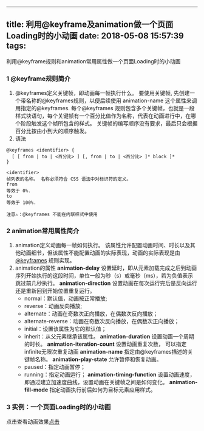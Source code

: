 
---
title: 利用@keyframe及animation做一个页面Loading时的小动画
date: 2018-05-08 15:57:39
tags:
---

利用@keyframe规则和animation常用属性做一个页面Loading时的小动画
<escape><!-- more --></escape>
### 1  @keyframe规则简介
1. @keyframes定义关键帧，即动画每一帧执行什么。
要使用关键帧, 先创建一个带名称的@keyframes规则，以便后续使用 animation-name 这个属性来调用指定的@keyframes. 每个@keyframes 规则包含多个关键帧，也就是一段样式块语句，每个关键帧有一个百分比值作为名称，代表在动画进行中，在哪个阶段触发这个帧所包含的样式。
关键帧的编写顺序没有要求，最后只会根据百分比按由小到大的顺序触发。
2. 语法
```
@keyframes <identifier> {
  [ [ from | to | <百分比> ] [, from | to | <百分比> ]* block ]*
}

<identifier>
帧列表的名称。 名称必须符合 CSS 语法中对标识符的定义。
from
等效于 0%.
to
等效于 100%.

注意⚠️：@keyframes 不能在内联样式中使用
```

### 2  animation常用属性简介
1. animation定义动画每一帧如何执行。
该属性允许配置动画时间、时长以及其他动画细节，但该属性不能配置动画的实际表现，动画的实际表现是由  [@keyframes](https://developer.mozilla.org/zh-CN/docs/Web/CSS/@keyframes) 规则实现。
2. animation的属性
**animation-delay**
设置延时，即从元素加载完成之后到动画序列开始执行的这段时间，单位一般为秒（s）或毫秒（ms），若为负值表示跳过前几秒执行。
**animation-direction**
设置动画在每次运行完后是反向运行还是重新回到开始位置重复运行。
	* normal：默认值，动画按正常播放;
	* reverse：动画反向播放;
	* alternate：动画在奇数次正向播放，在偶数次反向播放；
	* alternate-reverse：动画在奇数次反向播放，在偶数次正向播放；
	* initial：设置该属性为它的默认值；
	* inherit：从父元素继承该属性。
**animation-duration**
设置动画一个周期的时长。
**animation-iteration-count**
设置动画重复次数， 可以指定infinite无限次重复动画
**animation-name**
指定由@keyframes描述的关键帧名称。
**animation-play-state**
允许暂停和恢复动画。
	* paused：指定动画暂停；
	* running：指定动画运行；
**animation-timing-function**
设置动画速度， 即通过建立加速度曲线，设置动画在关键帧之间是如何变化。
**animation-fill-mode**
指定动画执行前后如何为目标元素应用样式。

### 3  实例：一个页面Loading时的小动画
点击查看动画效果[点击](http://js.jirengu.com/yutoyemoja/3/edit?html,css,output)

